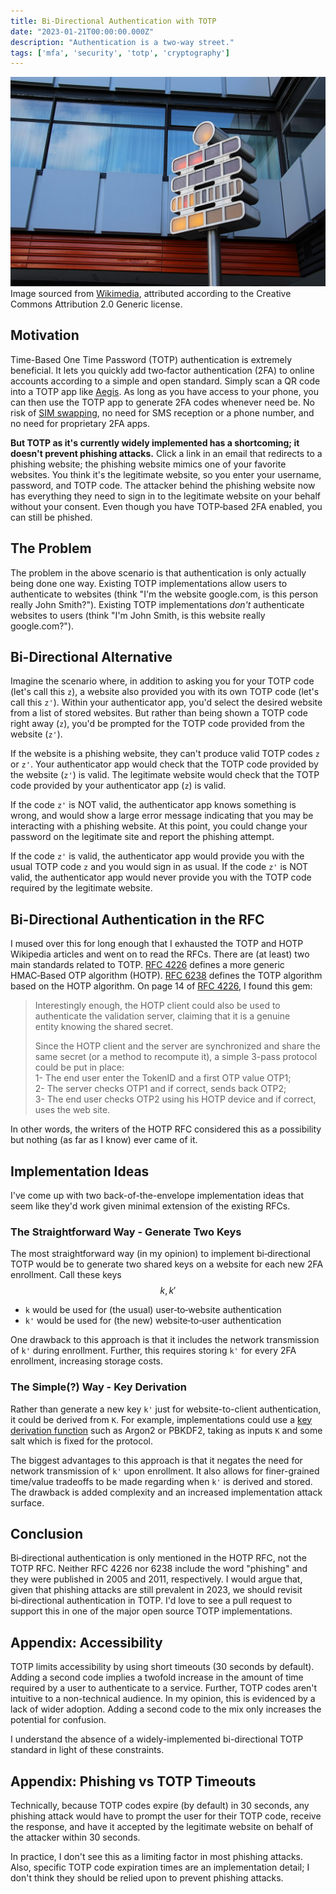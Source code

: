 ```yaml
---
title: Bi-Directional Authentication with TOTP
date: "2023-01-21T00:00:00.000Z"
description: "Authentication is a two-way street."
tags: ['mfa', 'security', 'totp', 'cryptography']
---
```


![Mengenlehreuhr](berlin-clock.jpg "Mengenlehreuhr, Berlin")
Image sourced from [Wikimedia](https://commons.wikimedia.org/wiki/File:Berlin_-_Mengenlehreuhr_am_Europa-Center.jpg),
attributed according to the Creative Commons Attribution 2.0 Generic license.

## Motivation
Time-Based One Time Password (TOTP) authentication is extremely beneficial.
It lets you quickly add two&#8209;factor authentication (2FA) to online accounts according
to a simple and open standard. Simply scan a QR code into a TOTP app like [Aegis](https://github.com/beemdevelopment/Aegis).
As long as you have access to your phone, you can then use the TOTP app to generate 2FA codes whenever need be.
No risk of [SIM swapping](https://en.wikipedia.org/wiki/SIM_swap_scam), no need for SMS reception or a phone number, and no need for proprietary 2FA apps.

**But TOTP as it's currently widely implemented has a shortcoming; it doesn't prevent phishing attacks.**
Click a link in an email that redirects to a phishing website; the phishing website mimics one of your favorite websites.
You think it's the legitimate website, so you enter your username, password, and TOTP code.
The attacker behind the phishing website now has everything they need to sign in to the legitimate website on your behalf without your consent.
Even though you have TOTP&#8209;based 2FA enabled, you can still be phished.

## The Problem  
The problem in the above scenario is that authentication is only actually being done one way.
Existing TOTP implementations allow users to authenticate to websites (think "I'm the website google.com, is this person really John Smith?").
Existing TOTP implementations *don't* authenticate websites to users (think "I'm John Smith, is this website really google.com?").

## Bi-Directional Alternative
Imagine the scenario where, in addition to asking you for your TOTP code (let's call this `z`), a website also provided you with its own TOTP code (let's call this `z'`).
Within your authenticator app, you'd select the desired website from a list of stored websites.
But rather than being shown a TOTP code right away (`z`), you'd be prompted for the TOTP code provided from the website (`z'`).

If the website is a phishing website, they can't produce valid TOTP codes `z` or `z'`.
Your authenticator app would check that the TOTP code provided by the website (`z'`) is valid.
The legitimate website would check that the TOTP code provided by your authenticator app (`z`) is valid.

If the code `z'` is NOT valid, the authenticator app knows something is wrong, and would show a large error message indicating that you may be interacting with a phishing website.
At this point, you could change your password on the legitimate site and report the phishing attempt.

If the code `z'` is valid, the authenticator app would provide you with the usual TOTP code `z` and you would sign in as usual.
If the code `z'` is NOT valid, the authenticator app would never provide you with the TOTP code required by the legitimate website.

## Bi-Directional Authentication in the RFC
I mused over this for long enough that I exhausted the TOTP and HOTP Wikipedia articles and went on to read the RFCs.
There are (at least) two main standards related to TOTP.
[RFC 4226](https://datatracker.ietf.org/doc/html/rfc4226) defines a more generic HMAC&#8209;Based OTP algorithm (HOTP).
[RFC 6238](https://datatracker.ietf.org/doc/html/rfc6238) defines the TOTP algorithm based on the HOTP algorithm.
On page 14 of [RFC 4226](https://datatracker.ietf.org/doc/html/rfc4226), I found this gem:

>Interestingly enough, the HOTP client could also be used to  
>authenticate the validation server, claiming that it is a genuine  
>entity knowing the shared secret.
>
>Since the HOTP client and the server are synchronized and share the  
> same secret (or a method to recompute it), a simple 3-pass protocol  
> could be put in place:  
> 1- The end user enter the TokenID and a first OTP value OTP1;  
> 2- The server checks OTP1 and if correct, sends back OTP2;  
> 3- The end user checks OTP2 using his HOTP device and if correct,  
>    uses the web site.

In other words, the writers of the HOTP RFC considered this as a possibility but nothing (as far as I know) ever came of it.

## Implementation Ideas
I've come up with two back-of-the-envelope implementation ideas that seem like they'd work given minimal extension of the existing RFCs.

### The Straightforward Way - Generate Two Keys
The most straightforward way (in my opinion) to implement bi&#8209;directional TOTP would be to generate two shared keys on a website for each new 2FA enrollment.
Call these keys $$k, k'$$
- `k` would be used for (the usual) user&#8209;to&#8209;website authentication
- `k'` would be used for (the new) website&#8209;to&#8209;user authentication

One drawback to this approach is that it includes the network transmission of `k'` during enrollment.
Further, this requires storing `k'` for every 2FA enrollment, increasing storage costs.

### The Simple(?) Way - Key Derivation
Rather than generate a new key `k'` just for website-to-client authentication, it could be derived from `K`.
For example, implementations could use a [key derivation function](https://en.wikipedia.org/wiki/Key_derivation_function)
such as Argon2 or PBKDF2, taking as inputs `K` and some salt which is fixed for the protocol.

The biggest advantages to this approach is that it negates the need for network transmission of `k'` upon enrollment.
It also allows for finer-grained time/value tradeoffs to be made regarding when `k'` is derived and stored.
The drawback is added complexity and an increased implementation attack surface.

## Conclusion
Bi&#8209;directional authentication is only mentioned in the HOTP RFC, not the TOTP RFC.
Neither RFC 4226 nor 6238 include the word "phishing" and they were published in 2005 and 2011, respectively.
I would argue that, given that phishing attacks are still prevalent in 2023, we should revisit bi&#8209;directional authentication in TOTP.
I'd love to see a pull request to support this in one of the major open source TOTP implementations.

## Appendix: Accessibility
TOTP limits accessibility by using short timeouts (30 seconds by default).
Adding a second code implies a twofold increase in the amount of time required by a user to authenticate to a service.
Further, TOTP codes aren't intuitive to a non-technical audience. In my opinion, this is evidenced by a lack of wider adoption. Adding a second code to the mix only increases the potential for confusion.

I understand the absence of a widely-implemented bi-directional TOTP standard in light of these constraints.


## Appendix: Phishing vs TOTP Timeouts
Technically, because TOTP codes expire (by default) in 30 seconds,
any phishing attack would have to prompt the user for their TOTP code, receive the response, and have it accepted by the legitimate website
on behalf of the attacker within 30 seconds.

In practice, I don't see this as a limiting factor in most phishing attacks.
Also, specific TOTP code expiration times are an implementation detail;
I don't think they should be relied upon to prevent phishing attacks.
